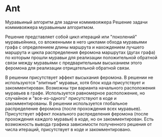 # Ant
Муравьиный алгоритм для задачи коммивояжера Решение задачи коммивояжера муравьиным алгоритмом.

Решение представляет собой цикл итераций или "поколений" муравьейника, со вложенными в него циклами обхода муравьями графа с определением длины маршрута и нахождением лучшего маршрута и цикла распределения феромона маршрутах (дугах графа) по которым прошли муравьи для реализации положительной обратной связи между муравьями с предварительным высыханием этого феромона для реализации отрицательной обратной связи.

В решении присутствует эффект высыхания феромона. В решении не используются "элитные" муравьи, хотя блок кода присутствует и закомментирован. Возможны три варианта начального расположения муравьев в графе. Используется равномерное расположение, но случайное и "все-из-одного" присутствуют в коде и закомментированы. В решении используется глобальное распределение феромона (после прохождения всех муравьев). Присутствует эффект локального распределения феромона (после прохождения каждого муравья) в коде, но он закомментирован. Есть возможность вывода графика зависимости полученного решения от числа итераций, присутствует в коде и закомментировано.

